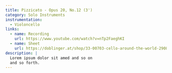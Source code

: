 ```yaml
---
title: Pizzicato - Opus 20, No.12 (3')
category: Solo Instruments
instrumentation:
  - Violoncello
links:
  - name: Recording
    url: https://www.youtube.com/watch?v=nTp2FaeghKI
  - name: Sheet
    url: https://doblinger.at/shop/33-00703-cello-around-the-world-290880?search=Tristan+Schulze#attr=144717,144718,144719,144716
description: |
  Lorem ipsum dolor sit amed and so on
  and so forth.
---
```

